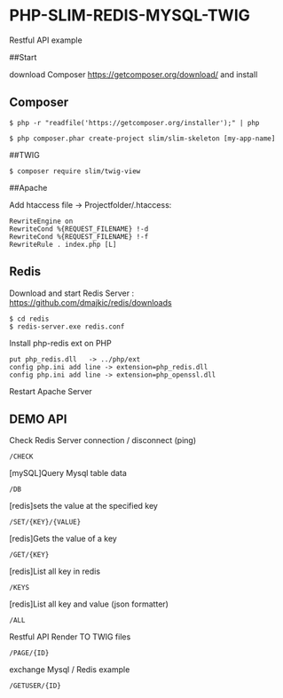 # PHP-SLIM-REDIS-MYSQL-TWIG
Restful API example


##Start 

download Composer https://getcomposer.org/download/ and install


## Composer
```
$ php -r "readfile('https://getcomposer.org/installer');" | php 
```
```
$ php composer.phar create-project slim/slim-skeleton [my-app-name]
```


##TWIG
```
$ composer require slim/twig-view
```

##Apache 

Add htaccess file  -> Projectfolder/.htaccess:
```
RewriteEngine on
RewriteCond %{REQUEST_FILENAME} !-d
RewriteCond %{REQUEST_FILENAME} !-f
RewriteRule . index.php [L]
```


## Redis

Download and start Redis Server : https://github.com/dmajkic/redis/downloads
```
$ cd redis 
$ redis-server.exe redis.conf
```
Install php-redis ext on PHP
```
put php_redis.dll   -> ../php/ext
config php.ini add line -> extension=php_redis.dll
config php.ini add line -> extension=php_openssl.dll
```
Restart Apache Server 

## DEMO API
Check Redis Server connection / disconnect (ping)
```
/CHECK
```
[mySQL]Query Mysql table data
```
/DB
```
[redis]sets the value at the specified key
```
/SET/{KEY}/{VALUE}
```
[redis]Gets the value of a key 
```
/GET/{KEY}
```
[redis]List all key in redis 
```
/KEYS
```
[redis]List all key and value  (json formatter)
```
/ALL
```
Restful API Render TO TWIG files
```
/PAGE/{ID}
```
exchange Mysql / Redis example 
```
/GETUSER/{ID}
```



